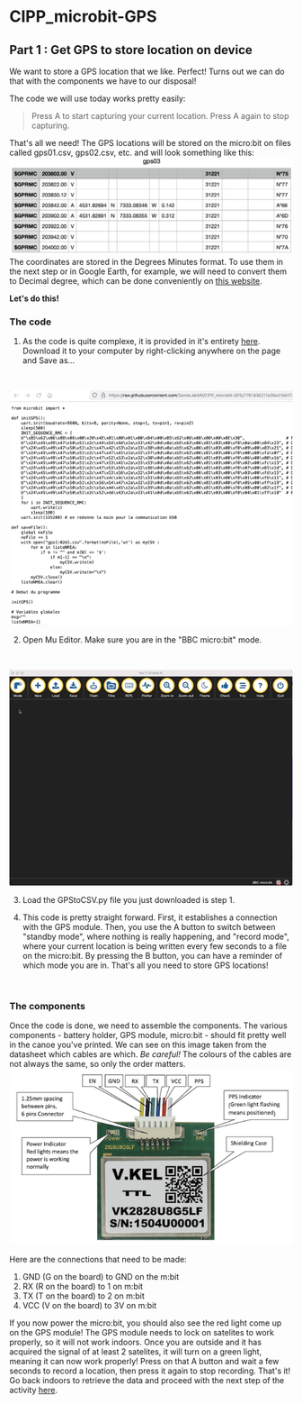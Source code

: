 # CIPP_microbit-GPS

## Part 1 : Get GPS to store location on device

We want to store a GPS location that we like. Perfect! Turns out we can do that with the components we have to our disposal!

The code we will use today works pretty easily:

> Press A to start capturing your current location.
> Press A again to stop capturing.

That's all we need! The GPS locations will be stored on the micro:bit on files called gps01.csv, gps02.csv, etc. and will look something like this:
![GPS locations stored on csv file](https://raw.githubusercontent.com/GenieLabMtl/CIPP_microbit-GPS/main/static/images/GPSCapture_small.png)
The coordinates are stored in the Degrees Minutes format. To use them in the next step or in Google Earth, for example, we will need to convert them to Decimal degree, which can be done conveniently on [this website](https://coordinates-converter.com/en/).

**Let's do this!**

### The code

1. As the code is quite complexe, it is provided in it's entirety [here](https://raw.githubusercontent.com/GenieLabMtl/CIPP_microbit-GPS/7761d36211a08e31bb17217241e255173bdf71ff/code/GPStoCSV.py). Download it to your computer by right-clicking anywhere on the page and Save as...
<br>

![](https://raw.githubusercontent.com/GenieLabMtl/CIPP_microbit-GPS/main/static/images/saveFileonGit.gif)

2. Open Mu Editor. Make sure you are in the "BBC micro:bit" mode.
<br>

![](https://raw.githubusercontent.com/GenieLabMtl/CIPP_microbit-GPS/main/static/images/MuE_Mode_v2.gif)

3. Load the GPStoCSV.py file you just downloaded is step 1.

4. This code is pretty straight forward.  First, it establishes a connection with the GPS module.  Then, you use the A button to switch between "standby mode", where nothing is really happening, and "record mode", where your current location is being written every few seconds to a file on the micro:bit.  By pressing the B button, you can have a reminder of which mode you are in.  That's all you need to store GPS locations!

<br>

### The components

Once the code is done, we need to assemble the components. The various components - battery holder, GPS module, micro:bit - should fit pretty well in the canoe you've printed.  We can see on this image taken from the datasheet which cables are which.  *Be careful!* The colours of the cables are not always the same, so only the order matters.
![GPS cables order image](https://raw.githubusercontent.com/GenieLabMtl/CIPP_microbit-GPS/main/static/images/GPS_Connectors.png)


Here are the connections that need to be made:

1. GND (G on the board) to GND on the m:bit
2. RX (R on the board) to 1 on m:bit
3. TX (T on the board) to 2 on m:bit
4. VCC (V on the board) to 3V on m:bit

If you now power the micro:bit, you should also see the red light come up on the GPS module!  The GPS module needs to lock on satelites to work properly, so it will not work indoors.  Once you are outside and it has acquired the signal of at least 2 satelites, it will turn on a green light, meaning it can now work properly! Press on that A button and wait a few seconds to record a location, then press it again to stop recording.  That's it!  Go back indoors to retrieve the data and proceed with the next step of the activity [here](https://github.com/GenieLabMtl/CIPP_microbit-GPS/tree/main/2).



<br>
